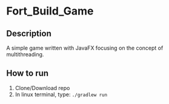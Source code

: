 # Fort_Build_Game

## Description
A simple game written with JavaFX focusing on the concept of multithreading.


## How to run
1. Clone/Download repo
2. In linux terminal, type: `./gradlew run`
